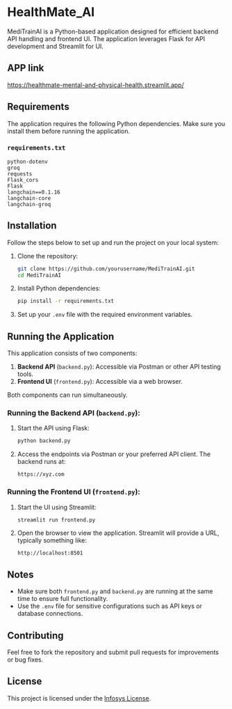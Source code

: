 # HealthMate_AI

MediTrainAI is a Python-based application designed for efficient backend API handling and frontend UI. The application leverages Flask for API development and Streamlit for UI.
## APP link
https://healthmate-mental-and-physical-health.streamlit.app/

## Requirements

The application requires the following Python dependencies. Make sure you install them before running the application.

### `requirements.txt`
```
python-dotenv
groq
requests
Flask_cors
Flask
langchain==0.1.16
langchain-core
langchain-groq
```

## Installation

Follow the steps below to set up and run the project on your local system:

1. Clone the repository:
   ```bash
   git clone https://github.com/yourusername/MediTrainAI.git
   cd MediTrainAI
   ```

2. Install Python dependencies:
   ```bash
   pip install -r requirements.txt
   ```

3. Set up your `.env` file with the required environment variables.

## Running the Application

This application consists of two components:

1. **Backend API** (`backend.py`): Accessible via Postman or other API testing tools.
2. **Frontend UI** (`frontend.py`): Accessible via a web browser.

Both components can run simultaneously.

### Running the Backend API (`backend.py`):

1. Start the API using Flask:
   ```bash
   python backend.py
   ```

2. Access the endpoints via Postman or your preferred API client. The backend runs at:
   ```
   https://xyz.com
   ```

### Running the Frontend UI (`frontend.py`):

1. Start the UI using Streamlit:
   ```bash
   streamlit run frontend.py
   ```

2. Open the browser to view the application. Streamlit will provide a URL, typically something like:
   ```
   http://localhost:8501
   ```

## Notes

- Make sure both `frontend.py` and `backend.py` are running at the same time to ensure full functionality.
- Use the `.env` file for sensitive configurations such as API keys or database connections.

## Contributing

Feel free to fork the repository and submit pull requests for improvements or bug fixes.

## License

This project is licensed under the [Infosys License](LICENSE).

